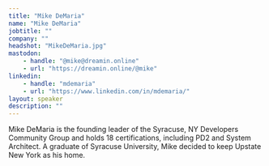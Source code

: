 ```yaml
---
title: "Mike DeMaria"
name: "Mike DeMaria"
jobtitle: ""
company: ""
headshot: "MikeDeMaria.jpg"
mastodon:
    - handle: "@mike@dreamin.online"
    - url: "https://dreamin.online/@mike"
linkedin:
    - handle: "mdemaria"
    - url: "https://www.linkedin.com/in/mdemaria/"
layout: speaker
description: ""
---
```


Mike DeMaria is the founding leader of the Syracuse, NY Developers Community Group and holds 18 certifications, including PD2 and System Architect.  A graduate of Syracuse University, Mike decided to keep Upstate New York as his home.
